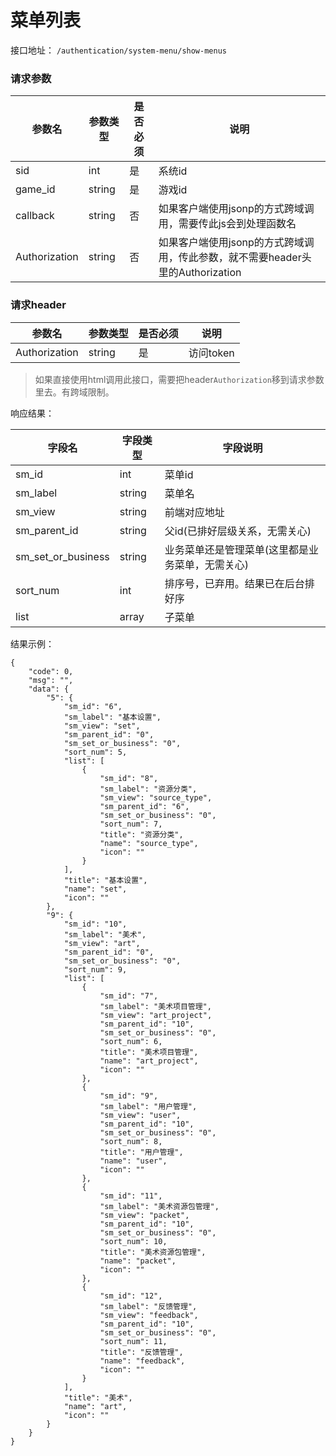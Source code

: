 # 菜单列表

接口地址： ``` /authentication/system-menu/show-menus ```

### 请求参数
| 参数名 | 参数类型 | 是否必须 | 说明 |
| --- | --- | --- | --- |
| sid | int | 是 | 系统id |
| game_id | string | 是 | 游戏id |
| callback | string | 否 | 如果客户端使用jsonp的方式跨域调用，需要传此js会到处理函数名 |
| Authorization | string | 否 | 如果客户端使用jsonp的方式跨域调用，传此参数，就不需要header头里的Authorization |


### 请求header
| 参数名 | 参数类型 | 是否必须 | 说明 |
| --- | --- | --- | --- |
| Authorization | string | 是 | 访问token |

> 如果直接使用html调用此接口，需要把header```Authorization```移到请求参数里去。有跨域限制。

响应结果：

| 字段名 | 字段类型 | 字段说明 |
| --- | --- | --- |
| sm_id | int | 菜单id |
| sm_label | string | 菜单名 |
| sm_view | string | 前端对应地址 |
| sm_parent_id | string | 父id(已排好层级关系，无需关心) |
| sm_set_or_business | string | 业务菜单还是管理菜单(这里都是业务菜单，无需关心) |
| sort_num | int | 排序号，已弃用。结果已在后台排好序 |
| list | array | 子菜单 |

结果示例：
```
{
    "code": 0,
    "msg": "",
    "data": {
        "5": {
            "sm_id": "6",
            "sm_label": "基本设置",
            "sm_view": "set",
            "sm_parent_id": "0",
            "sm_set_or_business": "0",
            "sort_num": 5,
            "list": [
                {
                    "sm_id": "8",
                    "sm_label": "资源分类",
                    "sm_view": "source_type",
                    "sm_parent_id": "6",
                    "sm_set_or_business": "0",
                    "sort_num": 7,
                    "title": "资源分类",
                    "name": "source_type",
                    "icon": ""
                }
            ],
            "title": "基本设置",
            "name": "set",
            "icon": ""
        },
        "9": {
            "sm_id": "10",
            "sm_label": "美术",
            "sm_view": "art",
            "sm_parent_id": "0",
            "sm_set_or_business": "0",
            "sort_num": 9,
            "list": [
                {
                    "sm_id": "7",
                    "sm_label": "美术项目管理",
                    "sm_view": "art_project",
                    "sm_parent_id": "10",
                    "sm_set_or_business": "0",
                    "sort_num": 6,
                    "title": "美术项目管理",
                    "name": "art_project",
                    "icon": ""
                },
                {
                    "sm_id": "9",
                    "sm_label": "用户管理",
                    "sm_view": "user",
                    "sm_parent_id": "10",
                    "sm_set_or_business": "0",
                    "sort_num": 8,
                    "title": "用户管理",
                    "name": "user",
                    "icon": ""
                },
                {
                    "sm_id": "11",
                    "sm_label": "美术资源包管理",
                    "sm_view": "packet",
                    "sm_parent_id": "10",
                    "sm_set_or_business": "0",
                    "sort_num": 10,
                    "title": "美术资源包管理",
                    "name": "packet",
                    "icon": ""
                },
                {
                    "sm_id": "12",
                    "sm_label": "反馈管理",
                    "sm_view": "feedback",
                    "sm_parent_id": "10",
                    "sm_set_or_business": "0",
                    "sort_num": 11,
                    "title": "反馈管理",
                    "name": "feedback",
                    "icon": ""
                }
            ],
            "title": "美术",
            "name": "art",
            "icon": ""
        }
    }
}
```


